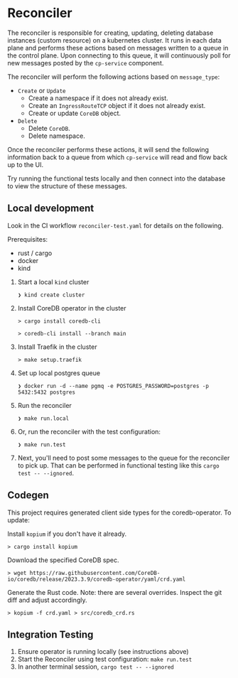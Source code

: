 # Reconciler

The reconciler is responsible for creating, updating, deleting database instances (custom resource) on a kubernetes cluster.
It runs in each data plane and performs these actions based on messages written to a queue in the control plane.
Upon connecting to this queue, it will continuously poll for new messages posted by the `cp-service` component.

The reconciler will perform the following actions based on `message_type`:
- `Create` or `Update`
  - Create a namespace if it does not already exist.
  - Create an `IngressRouteTCP` object if it does not already exist.
  - Create or update `CoreDB` object.
- `Delete`
  - Delete `CoreDB`.
  - Delete namespace.

Once the reconciler performs these actions, it will send the following information back to a queue from which
`cp-service` will read and flow back up to the UI.

Try running the functional tests locally and then connect into the database to view the structure of these messages.

## Local development

Look in the CI workflow `reconciler-test.yaml` for details on the following.

Prerequisites:
- rust / cargo
- docker
- kind

1. Start a local `kind` cluster

   `❯ kind create cluster`

1. Install CoreDB operator in the cluster

   `> cargo install coredb-cli`

   `> coredb-cli install --branch main`

2. Install Traefik in the cluster
   
   `> make setup.traefik`

3. Set up local postgres queue

   `❯ docker run -d --name pgmq -e POSTGRES_PASSWORD=postgres -p 5432:5432 postgres`

4. Run the reconciler

   `❯ make run.local`

5. Or, run the reconciler with the test configuration:

   `❯ make run.test`

6. Next, you'll need to post some messages to the queue for the reconciler to pick up. That can be performed in functional testing like this `cargo test -- --ignored`.

## Codegen

This project requires generated client side types for the coredb-operator. To update:

Install `kopium` if you don't have it already.

   `> cargo install kopium`

Download the specified CoreDB spec.

   `> wget https://raw.githubusercontent.com/CoreDB-io/coredb/release/2023.3.9/coredb-operator/yaml/crd.yaml`

Generate the Rust code. Note: there are several overrides. Inspect the git diff and adjust accordingly.

   `> kopium -f crd.yaml > src/coredb_crd.rs`

## Integration Testing

1. Ensure operator is running locally (see instructions above)
2. Start the Reconciler using test configuration: `make run.test`
3. In another terminal session, `cargo test -- --ignored`

